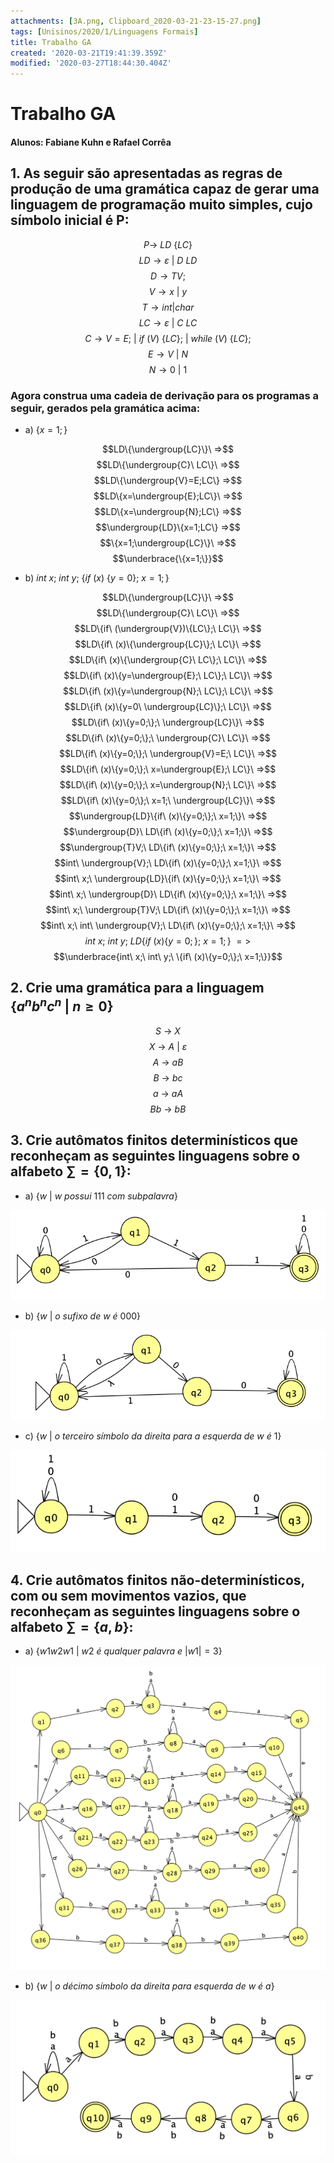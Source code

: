 ```yaml
---
attachments: [3A.png, Clipboard_2020-03-21-23-15-27.png]
tags: [Unisinos/2020/1/Linguagens Formais]
title: Trabalho GA
created: '2020-03-21T19:41:39.359Z'
modified: '2020-03-27T18:44:30.404Z'
---
```


# Trabalho GA
#### Alunos: Fabiane Kuhn e Rafael Corrêa
## 1. As seguir são apresentadas as regras de produção de uma gramática capaz de gerar uma linguagem de programação muito simples, cujo símbolo inicial é P:

$$P \rightarrow\ LD\ \{LC\}$$
$$LD \rightarrow \varepsilon\ |\ D\ LD$$
$$D \rightarrow TV;$$
$$V \rightarrow x\ |\ y$$
$$T \rightarrow int | char$$
$$LC \rightarrow \varepsilon\ |\ C\ LC$$
$$C \rightarrow V=E;\ |\ if\ (V)\ \{LC\};\ |\ while\ (V)\ \{LC\};$$
$$E \rightarrow V\ |\ N$$ 
$$N \rightarrow 0\ |\ 1$$

### Agora construa uma cadeia de derivação para os programas a seguir, gerados pela gramática acima:
- a) $\{x=1;\}$

$$LD\{\undergroup{LC}\}\ =>$$
$$LD\{\undergroup{C}\ LC\}\ =>$$
$$LD\{\undergroup{V}=E;LC\} =>$$
$$LD\{x=\undergroup{E};LC\}\ =>$$
$$LD\{x=\undergroup{N};LC\} =>$$
$$\undergroup{LD}\{x=1;LC\} =>$$
$$\{x=1;\undergroup{LC}\}\ =>$$
$$\underbrace{\{x=1;\}}$$

- b) $int\ x;\ int\ y;\ \{if\ (x)\ \{y=0\};\ x=1;\}$

$$LD\{\undergroup{LC}\}\ =>$$
$$LD\{\undergroup{C}\ LC\}\ =>$$
$$LD\{if\ (\undergroup{V})\{LC\};\ LC\}\ =>$$
$$LD\{if\ (x)\{\undergroup{LC}\};\ LC\}\ =>$$
$$LD\{if\ (x)\{\undergroup{C}\ LC\};\ LC\}\ =>$$
$$LD\{if\ (x)\{y=\undergroup{E};\ LC\};\ LC\}\ =>$$
$$LD\{if\ (x)\{y=\undergroup{N};\ LC\};\ LC\}\ =>$$
$$LD\{if\ (x)\{y=0\ \undergroup{LC}\};\ LC\}\ =>$$
$$LD\{if\ (x)\{y=0;\};\ \undergroup{LC}\}\ =>$$
$$LD\{if\ (x)\{y=0;\};\ \undergroup{C}\ LC\}\ =>$$
$$LD\{if\ (x)\{y=0;\};\ \undergroup{V}=E;\ LC\}\ =>$$
$$LD\{if\ (x)\{y=0;\};\ x=\undergroup{E};\ LC\}\ =>$$
$$LD\{if\ (x)\{y=0;\};\ x=\undergroup{N};\ LC\}\ =>$$
$$LD\{if\ (x)\{y=0;\};\ x=1;\ \undergroup{LC}\}\ =>$$
$$\undergroup{LD}\{if\ (x)\{y=0;\};\ x=1;\}\ =>$$
$$\undergroup{D}\ LD\{if\ (x)\{y=0;\};\ x=1;\}\ =>$$
$$\undergroup{T}V;\ LD\{if\ (x)\{y=0;\};\ x=1;\}\ =>$$
$$int\ \undergroup{V};\ LD\{if\ (x)\{y=0;\};\ x=1;\}\ =>$$
$$int\ x;\ \undergroup{LD}\{if\ (x)\{y=0;\};\ x=1;\}\ =>$$
$$int\ x;\ \undergroup{D}\ LD\{if\ (x)\{y=0;\};\ x=1;\}\ =>$$
$$int\ x;\ \undergroup{T}V;\ LD\{if\ (x)\{y=0;\};\ x=1;\}\ =>$$
$$int\ x;\ int\ \undergroup{V};\ LD\{if\ (x)\{y=0;\};\ x=1;\}\ =>$$
$$int\ x;\ int\ y;\ LD\{if\ (x)\{y=0;\};\ x=1;\}\ =>$$
$$\underbrace{int\ x;\ int\ y;\ \{if\ (x)\{y=0;\};\ x=1;\}}$$


## 2. Crie uma gramática para a linguagem $\{a^n b^n c^n\ |\ n≥0\}$

$$S\ \rightarrow\ X$$
$$X\ \rightarrow\ A\ |\ \varepsilon$$
$$A\ \rightarrow\ aB$$
$$B\ \rightarrow\ bc$$
$$a\ \rightarrow\ aA$$
$$Bb\ \rightarrow\ bB$$

## 3. Crie autômatos finitos determinísticos que reconheçam as seguintes linguagens sobre o alfabeto $∑=\{0,1\}$:
- a) $\{w\ |\ w\ possui\ 111\ com\ subpalavra\}$

![](img/3a.png)

- b) $\{w\ |\ o\ sufixo\ de\ w\ é\ 000\}$

![](img/3b.png)

- c) $\{w\ |\ o\ terceiro\ símbolo\ da\ direita\ para\ a\ esquerda\ de\ w\ é\ 1\}$

![](img/3c.png)

## 4. Crie autômatos finitos não-determinísticos, com ou sem movimentos vazios, que reconheçam as seguintes linguagens sobre o alfabeto $∑=\{a, b\}$:
- a) $\{w1w2w1\ |\ w2\ é\ qualquer\ palavra\ e\ |w1|=3\}$

![](img/4a.png)

- b) $\{w\ |\ o\ décimo\ símbolo\ da\ direita\ para\ esquerda\ de\ w\ é\ a\}$

![](img/4b.png)